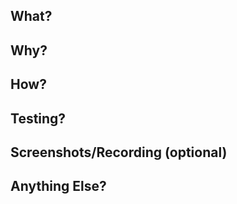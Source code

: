 <!-- See https://www.pullrequest.com/blog/writing-a-great-pull-request-description/ for more info -->
<!-- Remove any sections that are not needed before submitting the PR -->

## What?
<!-- Explain the changes you’ve made. It doesn’t need to be fancy
and you don’t have to get too technical, yet. Just explicit prose
on your net change will typically suffice. -->



## Why?
<!-- Explain both the engineering goal and also some business
objective that is satisfied or moved along -->



## How?
<!-- Use this section to draw attention to the significant design decisions
you made -->



## Testing?
<!-- Let the reviewer know how you tested the changes. Showing the
results of tests you’ve run is also very helpful. Let the reviewer
also know if some conditions or edge cases were not tested -->



## Screenshots/Recording (optional)
<!-- A simple screenshot of the before and after, or of the current state
vs. your local development view or a recording of the flow which gives better context.-->



## Anything Else?
<!-- You may want to delve into possible architecture changes or
technical debt here. Call out challenges, optimizations, etc. -->

